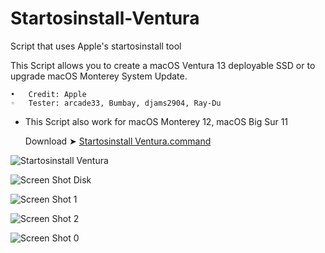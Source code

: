 # Startosinstall-Ventura

Script that uses Apple's startosinstall tool

This Script allows you to create a macOS Ventura 13 deployable SSD or to upgrade macOS Monterey System Update.

	•	Credit: Apple
	◦	Tester: arcade33, Bumbay, djams2904, Ray-Du
	
* This Script also work for macOS Monterey 12, macOS Big Sur 11

  
  Download ➤ [Startosinstall Ventura.command](https://github.com/chris1111/Startosinstall-Ventura/raw/Master/Startosinstall%20Ventura.zip)
  
![Startosinstall Ventura](https://user-images.githubusercontent.com/6248794/180323585-a4cb9ef6-9eb7-4357-bb79-55ed75d6752a.png)

![Screen Shot Disk](https://user-images.githubusercontent.com/6248794/180342523-1d073a6f-dfbe-4755-84ee-9f637fa53b01.png)
  
![Screen Shot 1](https://user-images.githubusercontent.com/6248794/180342518-b99e92d6-3f03-441a-954c-a23cd76046a1.png)

![Screen Shot 2](https://user-images.githubusercontent.com/6248794/180342521-3f8fb708-9544-43df-b2f5-5efc251e190f.png)

![Screen Shot 0](https://user-images.githubusercontent.com/6248794/180342516-10d227da-3deb-4a82-9200-11da57bc3198.png)


